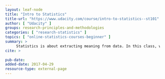 ```yaml
---
layout: leaf-node
title: "Intro to Statistics"
title-url: "https://www.udacity.com/course/intro-to-statistics--st101"
author: [ "Udacity" ]
groups: research-principles-and-methodologies
categories: [ "research-statistics" ]
topics: [ "online-statistics-courses-beginner" ]
summary: >
     Statistics is about extracting meaning from data. In this class, we will introduce techniques for visualizing relationships in data and systematic techniques for understanding the relationships using mathematics.
cite: >
     
pub-date: 
added-date: 2017-04-29
resource-type: external-page
---
```

